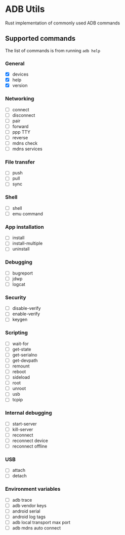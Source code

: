 # ADB Utils

Rust implementation of commonly used ADB commands

## Supported commands

The list of commands is from running `adb help`

### General

- [x] devices
- [x] help
- [x] version

### Networking

- [ ] connect
- [ ] disconnect
- [ ] pair
- [ ] forward
- [ ] ppp TTY
- [ ] reverse
- [ ] mdns check
- [ ] mdns services

### File transfer

- [ ] push
- [ ] pull
- [ ] sync

### Shell

- [ ] shell
- [ ] emu command

### App installation

- [ ] install
- [ ] install-multiple
- [ ] uninstall

### Debugging

- [ ] bugreport
- [ ] jdwp
- [ ] logcat

### Security

- [ ] disable-verify
- [ ] enable-verify
- [ ] keygen

### Scripting

- [ ] wait-for
- [ ] get-state
- [ ] get-serialno
- [ ] get-devpath
- [ ] remount
- [ ] reboot
- [ ] sideload
- [ ] root
- [ ] unroot
- [ ] usb
- [ ] tcpip

### Internal debugging

- [ ] start-server
- [ ] kill-server
- [ ] reconnect
- [ ] reconnect device
- [ ] reconnect offline

### USB

- [ ] attach
- [ ] detach

### Environment variables

- [ ] adb trace
- [ ] adb vendor keys
- [ ] android serial
- [ ] android log tags
- [ ] adb local transport max port
- [ ] adb mdns auto connect
